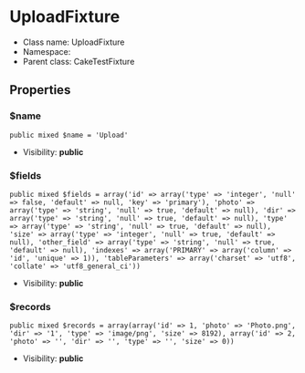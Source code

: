 UploadFixture
===============






* Class name: UploadFixture
* Namespace: 
* Parent class: CakeTestFixture





Properties
----------


### $name

    public mixed $name = 'Upload'





* Visibility: **public**


### $fields

    public mixed $fields = array('id' => array('type' => 'integer', 'null' => false, 'default' => null, 'key' => 'primary'), 'photo' => array('type' => 'string', 'null' => true, 'default' => null), 'dir' => array('type' => 'string', 'null' => true, 'default' => null), 'type' => array('type' => 'string', 'null' => true, 'default' => null), 'size' => array('type' => 'integer', 'null' => true, 'default' => null), 'other_field' => array('type' => 'string', 'null' => true, 'default' => null), 'indexes' => array('PRIMARY' => array('column' => 'id', 'unique' => 1)), 'tableParameters' => array('charset' => 'utf8', 'collate' => 'utf8_general_ci'))





* Visibility: **public**


### $records

    public mixed $records = array(array('id' => 1, 'photo' => 'Photo.png', 'dir' => '1', 'type' => 'image/png', 'size' => 8192), array('id' => 2, 'photo' => '', 'dir' => '', 'type' => '', 'size' => 0))





* Visibility: **public**



